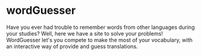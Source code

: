 # wordGuesser
Have you ever had trouble to remember words from other languages during your studies? Well, here we have a site to solve your problems! WordGuesser let's you compete to make the most of your vocabulary, with an interactive way of provide and guess translations.
